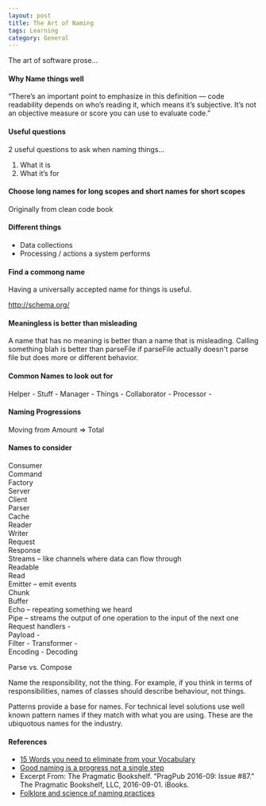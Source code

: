 ```yaml
---  
layout: post  
title: The Art of Naming
tags: Learning  
category: General  
---  
```


The art of software prose...

#### Why Name things well

“There’s an important point to emphasize in this definition — code readability depends on who’s reading it, which means it’s subjective. It’s not an objective measure or score you can use to evaluate code.”

#### Useful questions

2 useful questions to ask when naming things…
 
1) What it is  
2) What it’s for  

#### Choose long names for long scopes and short names for short scopes

Originally from clean code book

#### Different things

- Data collections
- Processing / actions a system performs

#### Find a commong name

Having a universally accepted name for things is useful.

http://schema.org/

#### Meaningless is better than misleading

A name that has no meaning is better than a name that is misleading. Calling something blah is better than parseFile if parseFile actually doesn't parse file but does more or different behavior.

#### Common Names to look out for ####

Helper - 
Stuff -
Manager - 
Things - 
Collaborator - 
Processor -

#### Naming Progressions

Moving from Amount => Total

#### Names to consider ####

Consumer  
Command  
Factory  
Server  
Client  
Parser  
Cache  
Reader  
Writer  
Request  
Response  
Streams – like channels where data can flow through  
Readable  
Read  
Emitter – emit events  
Chunk  
Buffer  
Echo – repeating something we heard  
Pipe – streams the output of one operation to the input of the next one  
Request handlers -  
Payload -  
Filter - 
Transformer -  
Encoding - Decoding

Parse vs. Compose

Name the responsibility, not the thing. For example, if you think in terms of responsibilities, names of classes should describe behaviour, not things.

Patterns provide a base for names. For technical level solutions use well known pattern names if they match with what you are using. These are the ubiquotous names for the industry.


#### References ####

- [15 Words you need to eliminate from your Vocabulary](http://time.com/3851004/bad-vocabulary-eliminate/)  
- [Good naming is a progress not a single step](http://arlobelshee.com/good-naming-is-a-process-not-a-single-step)  
- Excerpt From: The Pragmatic Bookshelf. “PragPub 2016-09: Issue #87.” The Pragmatic Bookshelf, LLC, 2016-09-01. iBooks.  
- [Folklore and science of naming practices](http://michalplachta.com/2017/01/22/folklore-and-science-of-naming-practices/)  
